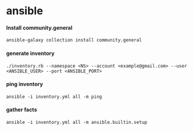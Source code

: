 # ansible

#### Install community.general
```
ansible-galaxy collection install community.general
```

#### generate inventory
```
./inventory.rb --namespace <NS> --account <example@gmail.com> --user <ANSIBLE_USER> --port <ANSIBLE_PORT>
```

#### ping inventory
```
ansible -i inventory.yml all -m ping
```

#### gather facts
```
ansible -i inventory.yml all -m ansible.builtin.setup
```
